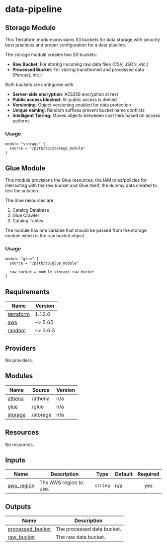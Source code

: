# data-pipeline

## Storage Module

This Terraform module provisions S3 buckets for data storage with security best
practices and proper configuration for a data pipeline.

The storage module creates two S3 buckets:

- **Raw Bucket**: For storing incoming raw data files (CSV, JSON, etc.)
- **Processed Bucket**: For storing transformed and processed data (Parquet, etc.)

Both buckets are configured with:

- **Server-side encryption**: AES256 encryption at rest
- **Public access blocked**: All public access is denied
- **Versioning**: Object versioning enabled for data protection
- **Unique naming**: Random suffixes prevent bucket name conflicts
- **Intelligent Tiering**: Moves objects betweeen cost tiers based on access patterns

### Usage

```hcl
module "storage" {
  source = "/path/to/storage_module"
}
```

## Glue Module

This module provisions the Glue resources, the IAM roles/policies for
interacting with the raw bucket and Glue itself, the dummy data created to test
the solution.

The Glue resources are:
1. Catalog Database
1. Glue Crawler
1. Catalog Tables

The module has one variable that should be passed from the storage module which is
the raw bucket object.


### Usage

```hcl
module "glue" {
  source = "/path/to/glue_module"

  raw_bucket = module.storage.raw_bucket
}
```

<!-- BEGIN_TF_DOCS -->
## Requirements

| Name | Version |
|------|---------|
| <a name="requirement_terraform"></a> [terraform](#requirement\_terraform) | 1.12.0 |
| <a name="requirement_aws"></a> [aws](#requirement\_aws) | ~> 5.65 |
| <a name="requirement_random"></a> [random](#requirement\_random) | ~> 3.6.3 |

## Providers

No providers.

## Modules

| Name | Source | Version |
|------|--------|---------|
| <a name="module_athena"></a> [athena](#module\_athena) | ./athena | n/a |
| <a name="module_glue"></a> [glue](#module\_glue) | ./glue | n/a |
| <a name="module_storage"></a> [storage](#module\_storage) | ./storage | n/a |

## Resources

No resources.

## Inputs

| Name | Description | Type | Default | Required |
|------|-------------|------|---------|:--------:|
| <a name="input_aws_region"></a> [aws\_region](#input\_aws\_region) | The AWS region to use. | `string` | n/a | yes |

## Outputs

| Name | Description |
|------|-------------|
| <a name="output_processed_bucket"></a> [processed\_bucket](#output\_processed\_bucket) | The processed data bucket. |
| <a name="output_raw_bucket"></a> [raw\_bucket](#output\_raw\_bucket) | The raw data bucket. |
<!-- END_TF_DOCS -->
